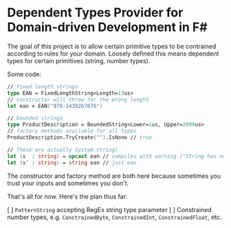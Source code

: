 # Dependent Types Provider for Domain-driven Development in F#

The goal of this project is to allow certain primitive types to be contrained
according to rules for your domain. Loosely defined this means dependent types
for certain primitives (string, number types).

Some code:

```fsharp
// fixed length strings
type EAN = FixedLengthString<Length=13us>
// constructor will throw for the wrong length
let ean = EAN("978-1430267676")

// bounded strings
type ProductDescription = BoundedString<Lower=1us, Upper=2000us>
// factory methods available for all types
ProductDescription.TryCreate("").IsNone // true

// These are actually System.String!
let (s  : string) = upcast ean // compiles with warning ("String has no proper subtypes")
let (s' : string) = string ean // just ean
```
The constructor and factory method are both here because sometimes you trust
your inputs and sometimes you don't.

That's all for now. Here's the plan thus far:

[ ] `PatternString` accepting RegEx string type parameter
[ ] Constrained number types, e.g. `ConstrainedByte`, `ConstrainedInt`, `ConstrainedFloat`, etc.
